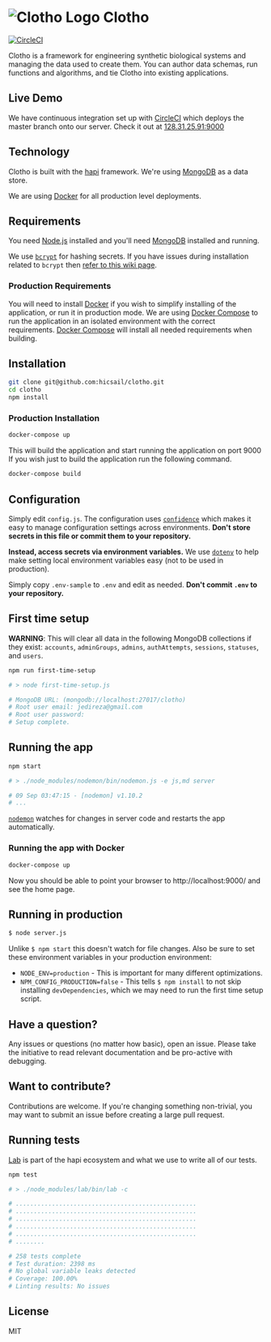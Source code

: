 # ![Clotho Logo](http://user-images.githubusercontent.com/5147346/27489828-09be9d72-580a-11e7-88ef-b79c8b5fa069.png) Clotho
[![CircleCI](https://circleci.com/gh/hicsail/clotho/tree/master.svg?style=svg&circle-token=b9f8fd47abba8c98cde2c1b04ca736ef4362a054)](http://circleci.com/gh/hicsail/clotho/tree/master)

Clotho is a framework for engineering synthetic biological systems and managing the data used to create them. You can author data schemas, run functions and algorithms, and tie Clotho into existing applications.

## Live Demo

We have continuous integration set up with [CircleCI](http://circleci.com) which deploys the master branch onto our server.
Check it out at [128.31.25.91:9000](http://128.31.25.91:9000/)

## Technology

Clotho is built with the [hapi](https://hapijs.com/) framework. We're
using [MongoDB](http://www.mongodb.org/) as a data store.

We are using [Docker](http://www.docker.com/) for all production level deployments.

## Requirements

You need [Node.js](http://nodejs.org/download/) installed and you'll need
[MongoDB](http://www.mongodb.org/downloads) installed and running.

We use [`bcrypt`](https://github.com/ncb000gt/node.bcrypt.js) for hashing
secrets. If you have issues during installation related to `bcrypt` then [refer
to this wiki
page](https://github.com/jedireza/frame/wiki/bcrypt-Installation-Trouble).

### Production Requirements

You will need to install [Docker](http://www.docker.com/) if you wish to simplify installing of the application, or run it in production mode. We are using [Docker Compose](https://github.com/docker/compose) to run the application in an isolated environment with the correct requirements. [Docker Compose](https://github.com/docker/compose) will install all needed requirements when building.

## Installation

```bash
git clone git@github.com:hicsail/clotho.git
cd clotho
npm install
```

### Production Installation

```bash
docker-compose up
```
This will build the application and start running the application on port 9000
If you wish just to build the application run the following command.

```bash
docker-compose build
```

## Configuration

Simply edit `config.js`. The configuration uses
[`confidence`](https://github.com/hapijs/confidence) which makes it easy to
manage configuration settings across environments. __Don't store secrets in
this file or commit them to your repository.__

__Instead, access secrets via environment variables.__ We use
[`dotenv`](https://github.com/motdotla/dotenv) to help make setting local
environment variables easy (not to be used in production).

Simply copy `.env-sample` to `.env` and edit as needed. __Don't commit `.env`
to your repository.__


## First time setup

__WARNING__: This will clear all data in the following MongoDB collections if
they exist: `accounts`, `adminGroups`, `admins`, `authAttempts`, `sessions`,
`statuses`, and `users`.

```bash
npm run first-time-setup

# > node first-time-setup.js

# MongoDB URL: (mongodb://localhost:27017/clotho)
# Root user email: jedireza@gmail.com
# Root user password:
# Setup complete.
```
## Running the app

```bash
npm start

# > ./node_modules/nodemon/bin/nodemon.js -e js,md server

# 09 Sep 03:47:15 - [nodemon] v1.10.2
# ...
```

[`nodemon`](https://github.com/remy/nodemon) watches for changes in server
code and restarts the app automatically.

### Running the app with Docker
```bash
docker-compose up
```

Now you should be able to point your browser to http://localhost:9000/ and
see the home page.

## Running in production

```bash
$ node server.js
```

Unlike `$ npm start` this doesn't watch for file changes. Also be sure to set
these environment variables in your production environment:

 - `NODE_ENV=production` - This is important for many different
   optimizations.
 - `NPM_CONFIG_PRODUCTION=false` - This tells `$ npm install` to not skip
   installing `devDependencies`, which we may need to run the first time
   setup script.


## Have a question?

Any issues or questions (no matter how basic), open an issue. Please take the
initiative to read relevant documentation and be pro-active with debugging.


## Want to contribute?

Contributions are welcome. If you're changing something non-trivial, you may
want to submit an issue before creating a large pull request.


## Running tests

[Lab](https://github.com/hapijs/lab) is part of the hapi ecosystem and what we
use to write all of our tests.

```bash
npm test

# > ./node_modules/lab/bin/lab -c

# ..................................................
# ..................................................
# ..................................................
# ..................................................
# ..................................................
# ........

# 258 tests complete
# Test duration: 2398 ms
# No global variable leaks detected
# Coverage: 100.00%
# Linting results: No issues
```

## License

MIT
